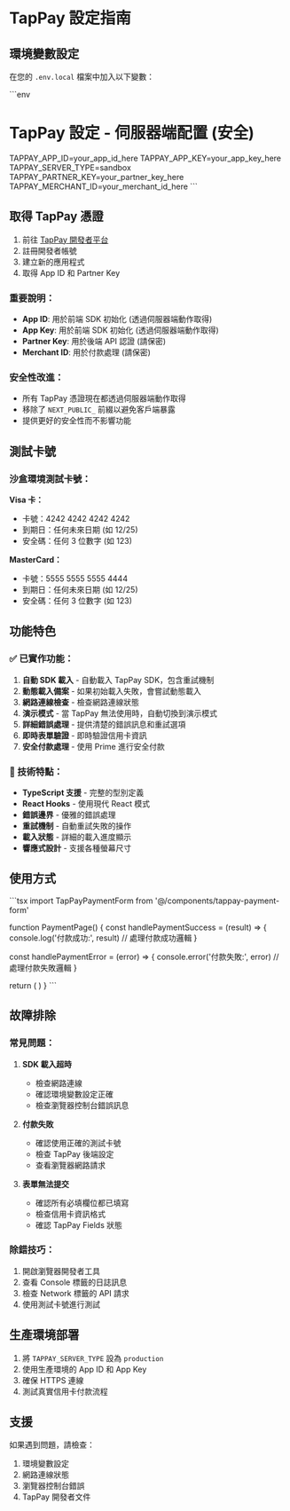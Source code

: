 # TapPay 設定指南

## 環境變數設定

在您的 `.env.local` 檔案中加入以下變數：

\`\`\`env
# TapPay 設定 - 伺服器端配置 (安全)
TAPPAY_APP_ID=your_app_id_here
TAPPAY_APP_KEY=your_app_key_here
TAPPAY_SERVER_TYPE=sandbox
TAPPAY_PARTNER_KEY=your_partner_key_here
TAPPAY_MERCHANT_ID=your_merchant_id_here
\`\`\`

## 取得 TapPay 憑證

1. 前往 [TapPay 開發者平台](https://developer.tappaysdk.com/)
2. 註冊開發者帳號
3. 建立新的應用程式
4. 取得 App ID 和 Partner Key

### 重要說明：
- **App ID**: 用於前端 SDK 初始化 (透過伺服器端動作取得)
- **App Key**: 用於前端 SDK 初始化 (透過伺服器端動作取得)
- **Partner Key**: 用於後端 API 認證 (請保密)
- **Merchant ID**: 用於付款處理 (請保密)

### 安全性改進：
- 所有 TapPay 憑證現在都透過伺服器端動作取得
- 移除了 `NEXT_PUBLIC_` 前綴以避免客戶端暴露
- 提供更好的安全性而不影響功能

## 測試卡號

### 沙盒環境測試卡號：

**Visa 卡：**
- 卡號：4242 4242 4242 4242
- 到期日：任何未來日期 (如 12/25)
- 安全碼：任何 3 位數字 (如 123)

**MasterCard：**
- 卡號：5555 5555 5555 4444
- 到期日：任何未來日期 (如 12/25)
- 安全碼：任何 3 位數字 (如 123)

## 功能特色

### ✅ 已實作功能：

1. **自動 SDK 載入** - 自動載入 TapPay SDK，包含重試機制
2. **動態載入備案** - 如果初始載入失敗，會嘗試動態載入
3. **網路連線檢查** - 檢查網路連線狀態
4. **演示模式** - 當 TapPay 無法使用時，自動切換到演示模式
5. **詳細錯誤處理** - 提供清楚的錯誤訊息和重試選項
6. **即時表單驗證** - 即時驗證信用卡資訊
7. **安全付款處理** - 使用 Prime 進行安全付款

### 🔧 技術特點：

- **TypeScript 支援** - 完整的型別定義
- **React Hooks** - 使用現代 React 模式
- **錯誤邊界** - 優雅的錯誤處理
- **重試機制** - 自動重試失敗的操作
- **載入狀態** - 詳細的載入進度顯示
- **響應式設計** - 支援各種螢幕尺寸

## 使用方式

\`\`\`tsx
import TapPayPaymentForm from '@/components/tappay-payment-form'

function PaymentPage() {
  const handlePaymentSuccess = (result) => {
    console.log('付款成功:', result)
    // 處理付款成功邏輯
  }

  const handlePaymentError = (error) => {
    console.error('付款失敗:', error)
    // 處理付款失敗邏輯
  }

  return (
    <TapPayPaymentForm
      amount={2800}
      onPaymentSuccess={handlePaymentSuccess}
      onPaymentError={handlePaymentError}
    />
  )
}
\`\`\`

## 故障排除

### 常見問題：

1. **SDK 載入超時**
   - 檢查網路連線
   - 確認環境變數設定正確
   - 檢查瀏覽器控制台錯誤訊息

2. **付款失敗**
   - 確認使用正確的測試卡號
   - 檢查 TapPay 後端設定
   - 查看瀏覽器網路請求

3. **表單無法提交**
   - 確認所有必填欄位都已填寫
   - 檢查信用卡資訊格式
   - 確認 TapPay Fields 狀態

### 除錯技巧：

1. 開啟瀏覽器開發者工具
2. 查看 Console 標籤的日誌訊息
3. 檢查 Network 標籤的 API 請求
4. 使用測試卡號進行測試

## 生產環境部署

1. 將 `TAPPAY_SERVER_TYPE` 設為 `production`
2. 使用生產環境的 App ID 和 App Key
3. 確保 HTTPS 連線
4. 測試真實信用卡付款流程

## 支援

如果遇到問題，請檢查：
1. 環境變數設定
2. 網路連線狀態
3. 瀏覽器控制台錯誤
4. TapPay 開發者文件
